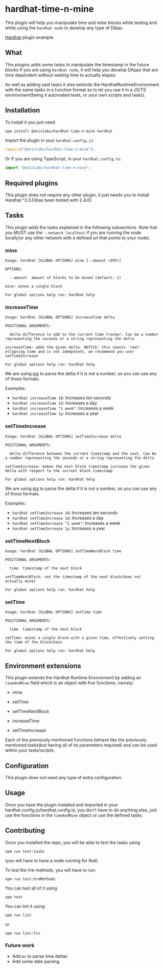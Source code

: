 # hardhat-time-n-mine

This plugin will help you manipulate time and mine blocks while testing and while using the `hardhat node` to develop any type of DApp.

[Hardhat](https://hardhat.org) plugin example. 

## What

This plugins adds some tasks to manipulate the timestamp in the future blocks if you are using `hardhat node`, it will help you develop DApps that are time dependent without waiting time to actually elapse.

As well as adding said tasks it also extends the HardhatRuntimeEnvironment with the same tasks in a function format so to let you use it in a JS/TS environment(being it automated tests, or your own scripts and tasks). 

## Installation

To install it you just need

```bash
npm install @atixlabs/hardhat-time-n-mine hardhat
```

Import the plugin in your `hardhat.config.js`:

```js
require("@atixlabs/hardhat-time-n-mine");
```

Or if you are using TypeScript, in your `hardhat.config.ts`:

```ts
import "@atixlabs/hardhat-time-n-mine";
```


## Required plugins

This plugin does not require any other plugin, it just needs you to install Hardhat ^2.0.0(has been tested with 2.4.0).

## Tasks


This plugin adds the tasks explained in the following subsections.
Note that you MUST use the `--network localhost` if you are running the node locally(or any other network with a defined url that points to your node).

### mine
```
Usage: hardhat [GLOBAL OPTIONS] mine [--amount <INT>]

OPTIONS:

  --amount	amount of blocks to be mined (default: 1)

mine: mines a single block

For global options help run: hardhat help
```

### increaseTime
```
Usage: hardhat [GLOBAL OPTIONS] increaseTime delta

POSITIONAL ARGUMENTS:

  delta	difference to add to the current time tracker. Can be a number representing the seconds or a string representing the delta

increaseTime: adds the given delta. NOTICE: this counts 'real' ellapsing time and is not idempotent, we recommend you user setTimeIncrease

For global options help run: hardhat help
```

We are using [ms](https://www.npmjs.com/package/ms) to parse the delta if it is not a number, so you can use any of those formats.

Examples:

- `hardhat increaseTime 10`: Increases ten seconds
- `hardhat increaseTime 1d`: Increases a day
- `hardhat increaseTime "1 week"`: Increases a week
- `hardhat increaseTime 1y`: Increases a year


### setTimeIncrease
```
Usage: hardhat [GLOBAL OPTIONS] setTimeIncrease delta

POSITIONAL ARGUMENTS:

  delta	difference between the current timestamp and the next. Can be a number representing the seconds or a string representing the delta

setTimeIncrease: makes the next block timestamp increase the given delta with respect to the current block timestamp

For global options help run: hardhat help
```

We are using [ms](https://www.npmjs.com/package/ms) to parse the delta if it is not a number, so you can use any of those formats.

Examples:

- `hardhat setTimeIncrease 10`: Increases ten seconds
- `hardhat setTimeIncrease 1d`: Increases a day
- `hardhat setTimeIncrease "1 week"`: Increases a week
- `hardhat setTimeIncrease 1y`: Increases a year

### setTimeNextBlock
```
Usage: hardhat [GLOBAL OPTIONS] setTimeNextBlock time

POSITIONAL ARGUMENTS:

  time	timestamp of the next block 

setTimeNextBlock: set the timestamp of the next block(does not actually mine)

For global options help run: hardhat help
```

### setTime

```
Usage: hardhat [GLOBAL OPTIONS] setTime time

POSITIONAL ARGUMENTS:

  time	timestamp of the next block 

setTime: mines a single block with a given time, effectively setting the time of the blockchain

For global options help run: hardhat help
```


## Environment extensions

This plugin extends the Hardhat Runtime Environment by adding an `timeAndMine` field
which is an object with five functions, namely:

- mine

- setTime

- setTimeNextBlock

- increaseTime

- setTimeIncrease

Each of the previously mentioned functions behave like the previously mentioned tasks(but having all of its parameters required) and can be used within your tests/scripts.



## Configuration

This plugin does not need any type of extra configuration.

## Usage

Once you have the plugin installed and imported in your hardhat.config.js/hardhat.config.ts, you don't have to do anything else, just use the functions in the `timeAndMine` object or use the defined tasks.


## Contributing

Once you installed the repo, you will be able to test the tasks using 

`npm run test:tasks`

(you will have to have a node running for that)

To test the hre methods, you will have to run:

`npm run test:hreMethods`

You can test all of it using

`npm test`

You can lint it using:

`npm run lint`

or

`npm run lint:fix`

### Future work

- Add `ms` to parse time deltas
- Add some date parsing 
